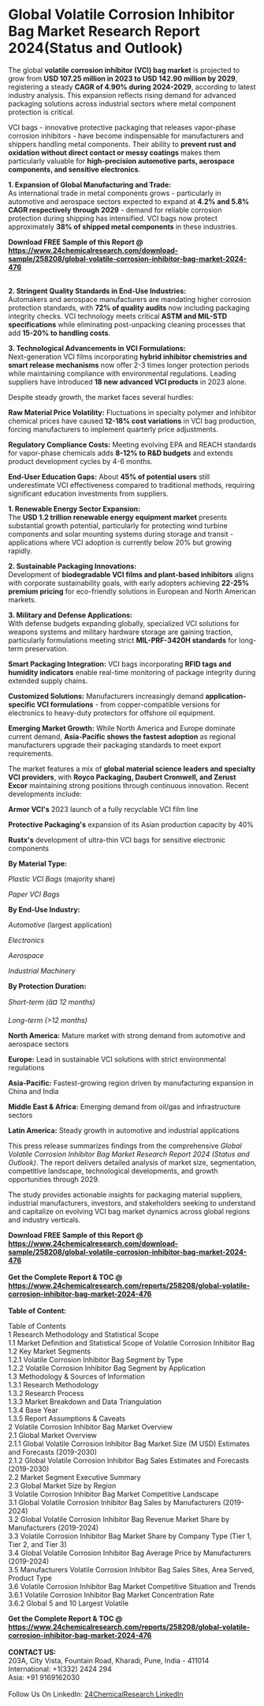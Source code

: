 <h1>Global Volatile Corrosion Inhibitor Bag Market Research Report 2024(Status and Outlook)</h1><p>The global <strong>volatile corrosion inhibitor (VCI) bag market</strong> is projected to grow from <strong>USD 107.25 million in 2023 to USD 142.90 million by 2029</strong>, registering a steady <strong>CAGR of 4.90% during 2024-2029</strong>, according to latest industry analysis. This expansion reflects rising demand for advanced packaging solutions across industrial sectors where metal component protection is critical.</p><p>VCI bags - innovative protective packaging that releases vapor-phase corrosion inhibitors - have become indispensable for manufacturers and shippers handling metal components. Their ability to <strong>prevent rust and oxidation without direct contact or messy coatings</strong> makes them particularly valuable for <strong>high-precision automotive parts, aerospace components, and sensitive electronics</strong>.</p><p><strong>1. Expansion of Global Manufacturing and Trade:</strong><br>
As international trade in metal components grows - particularly in automotive and aerospace sectors expected to expand at <strong>4.2% and 5.8% CAGR respectively through 2029</strong> - demand for reliable corrosion protection during shipping has intensified. VCI bags now protect approximately <strong>38% of shipped metal components</strong> in these industries.</p><div><b>Download FREE Sample of this Report @ 
            <a href="https://www.24chemicalresearch.com/download-sample/258208/global-volatile-corrosion-inhibitor-bag-market-2024-476">
            https://www.24chemicalresearch.com/download-sample/258208/global-volatile-corrosion-inhibitor-bag-market-2024-476</a></b></div><br><p><strong>2. Stringent Quality Standards in End-Use Industries:</strong><br>
Automakers and aerospace manufacturers are mandating higher corrosion protection standards, with <strong>72% of quality audits</strong> now including packaging integrity checks. VCI technology meets critical <strong>ASTM and MIL-STD specifications</strong> while eliminating post-unpacking cleaning processes that add <strong>15-20% to handling costs</strong>.</p><p><strong>3. Technological Advancements in VCI Formulations:</strong><br>
Next-generation VCI films incorporating <strong>hybrid inhibitor chemistries and smart release mechanisms</strong> now offer 2-3 times longer protection periods while maintaining compliance with environmental regulations. Leading suppliers have introduced <strong>18 new advanced VCI products</strong> in 2023 alone.</p><p>Despite steady growth, the market faces several hurdles:</p><p><strong>Raw Material Price Volatility:</strong> Fluctuations in specialty polymer and inhibitor chemical prices have caused <strong>12-18% cost variations</strong> in VCI bag production, forcing manufacturers to implement quarterly price adjustments.</p><p><strong>Regulatory Compliance Costs:</strong> Meeting evolving EPA and REACH standards for vapor-phase chemicals adds <strong>8-12% to R&amp;D budgets</strong> and extends product development cycles by 4-6 months.</p><p><strong>End-User Education Gaps:</strong> About <strong>45% of potential users</strong> still underestimate VCI effectiveness compared to traditional methods, requiring significant education investments from suppliers.</p><p><strong>1. Renewable Energy Sector Expansion:</strong><br>
The <strong>USD 1.2 trillion renewable energy equipment market</strong> presents substantial growth potential, particularly for protecting wind turbine components and solar mounting systems during storage and transit - applications where VCI adoption is currently below 20% but growing rapidly.</p><p><strong>2. Sustainable Packaging Innovations:</strong><br>
Development of <strong>biodegradable VCI films and plant-based inhibitors</strong> aligns with corporate sustainability goals, with early adopters achieving <strong>22-25% premium pricing</strong> for eco-friendly solutions in European and North American markets.</p><p><strong>3. Military and Defense Applications:</strong><br>
With defense budgets expanding globally, specialized VCI solutions for weapons systems and military hardware storage are gaining traction, particularly formulations meeting strict <strong>MIL-PRF-3420H standards</strong> for long-term preservation.</p><p><strong>Smart Packaging Integration:</strong> VCI bags incorporating <strong>RFID tags and humidity indicators</strong> enable real-time monitoring of package integrity during extended supply chains.</p><p><strong>Customized Solutions:</strong> Manufacturers increasingly demand <strong>application-specific VCI formulations</strong> - from copper-compatible versions for electronics to heavy-duty protectors for offshore oil equipment.</p><p><strong>Emerging Market Growth:</strong> While North America and Europe dominate current demand, <strong>Asia-Pacific shows the fastest adoption</strong> as regional manufacturers upgrade their packaging standards to meet export requirements.</p><p>The market features a mix of <strong>global material science leaders and specialty VCI providers</strong>, with <strong>Royco Packaging, Daubert Cromwell, and Zerust Excor</strong> maintaining strong positions through continuous innovation. Recent developments include:</p><p><strong>Armor VCI's</strong> 2023 launch of a fully recyclable VCI film line</p><p><strong>Protective Packaging's</strong> expansion of its Asian production capacity by 40%</p><p><strong>Rustx's</strong> development of ultra-thin VCI bags for sensitive electronic components</p><p><strong>By Material Type:</strong></p><p><em>Plastic VCI Bags</em> (majority share)</p><p><em>Paper VCI Bags</em></p><p><strong>By End-Use Industry:</strong></p><p><em>Automotive</em> (largest application)</p><p><em>Electronics</em></p><p><em>Aerospace</em></p><p><em>Industrial Machinery</em></p><p><strong>By Protection Duration:</strong></p><p><em>Short-term (â¤ 12 months)</em></p><p><em>Long-term (&gt;12 months)</em></p><p><strong>North America:</strong> Mature market with strong demand from automotive and aerospace sectors</p><p><strong>Europe:</strong> Lead in sustainable VCI solutions with strict environmental regulations</p><p><strong>Asia-Pacific:</strong> Fastest-growing region driven by manufacturing expansion in China and India</p><p><strong>Middle East &amp; Africa:</strong> Emerging demand from oil/gas and infrastructure sectors</p><p><strong>Latin America:</strong> Steady growth in automotive and industrial applications</p><p>This press release summarizes findings from the comprehensive <em>Global Volatile Corrosion Inhibitor Bag Market Research Report 2024 (Status and Outlook)</em>. The report delivers detailed analysis of market size, segmentation, competitive landscape, technological developments, and growth opportunities through 2029.</p><p>The study provides actionable insights for packaging material suppliers, industrial manufacturers, investors, and stakeholders seeking to understand and capitalize on evolving VCI bag market dynamics across global regions and industry verticals.</p><div><b>Download FREE Sample of this Report @ 
            <a href="https://www.24chemicalresearch.com/download-sample/258208/global-volatile-corrosion-inhibitor-bag-market-2024-476">
            https://www.24chemicalresearch.com/download-sample/258208/global-volatile-corrosion-inhibitor-bag-market-2024-476</a></b></div><br><div><b>Get the Complete Report & TOC @ 
            <a href="https://www.24chemicalresearch.com/reports/258208/global-volatile-corrosion-inhibitor-bag-market-2024-476">
            https://www.24chemicalresearch.com/reports/258208/global-volatile-corrosion-inhibitor-bag-market-2024-476</a></b></div><br>
            <b>Table of Content:</b><p>Table of Contents<br />
1 Research Methodology and Statistical Scope<br />
1.1 Market Definition and Statistical Scope of Volatile Corrosion Inhibitor Bag<br />
1.2 Key Market Segments<br />
1.2.1 Volatile Corrosion Inhibitor Bag Segment by Type<br />
1.2.2 Volatile Corrosion Inhibitor Bag Segment by Application<br />
1.3 Methodology & Sources of Information<br />
1.3.1 Research Methodology<br />
1.3.2 Research Process<br />
1.3.3 Market Breakdown and Data Triangulation<br />
1.3.4 Base Year<br />
1.3.5 Report Assumptions & Caveats<br />
2 Volatile Corrosion Inhibitor Bag Market Overview<br />
2.1 Global Market Overview<br />
2.1.1 Global Volatile Corrosion Inhibitor Bag Market Size (M USD) Estimates and Forecasts (2019-2030)<br />
2.1.2 Global Volatile Corrosion Inhibitor Bag Sales Estimates and Forecasts (2019-2030)<br />
2.2 Market Segment Executive Summary<br />
2.3 Global Market Size by Region<br />
3 Volatile Corrosion Inhibitor Bag Market Competitive Landscape<br />
3.1 Global Volatile Corrosion Inhibitor Bag Sales by Manufacturers (2019-2024)<br />
3.2 Global Volatile Corrosion Inhibitor Bag Revenue Market Share by Manufacturers (2019-2024)<br />
3.3 Volatile Corrosion Inhibitor Bag Market Share by Company Type (Tier 1, Tier 2, and Tier 3)<br />
3.4 Global Volatile Corrosion Inhibitor Bag Average Price by Manufacturers (2019-2024)<br />
3.5 Manufacturers Volatile Corrosion Inhibitor Bag Sales Sites, Area Served, Product Type<br />
3.6 Volatile Corrosion Inhibitor Bag Market Competitive Situation and Trends<br />
3.6.1 Volatile Corrosion Inhibitor Bag Market Concentration Rate<br />
3.6.2 Global 5 and 10 Largest Volatile </p><div><b>Get the Complete Report & TOC @ 
            <a href="https://www.24chemicalresearch.com/reports/258208/global-volatile-corrosion-inhibitor-bag-market-2024-476">
            https://www.24chemicalresearch.com/reports/258208/global-volatile-corrosion-inhibitor-bag-market-2024-476</a></b></div><br><b>CONTACT US:</b><br>
            203A, City Vista, Fountain Road, Kharadi, Pune, India - 411014<br>
            International: +1(332) 2424 294<br>
            Asia: +91 9169162030 <br><br>
            Follow Us On LinkedIn: <a href="https://www.linkedin.com/company/24chemicalresearch/">24ChemicalResearch LinkedIn</a>